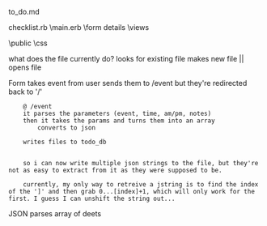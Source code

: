 to_do.md

checklist.rb
	\main.erb
		\form details
\views

\public
	\css

what does the file currently do?
	looks for existing file 
		makes new file || opens file

Form takes event from user
	sends them to /event 
		but they're redirected back to '/'

		@ /event
		it parses the parameters (event, time, am/pm, notes)
		then it takes the params and turns them into an array
			converts to json

		writes files to todo_db


		so i can now write multiple json strings to the file, but they're not as easy to extract from it as they were supposed to be.

		currently, my only way to retreive a jstring is to find the index of the ']' and then grab 0...[index]+1, which will only work for the first. I guess I can unshift the string out...

		




JSON parses array of deets
